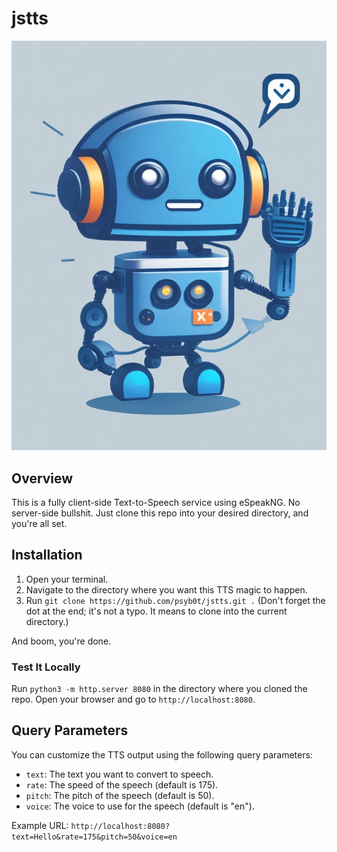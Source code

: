 # jstts

![jstts](./assets/jstts.jpg)

## Overview

This is a fully client-side Text-to-Speech service using eSpeakNG. No server-side bullshit. Just clone this repo into your desired directory, and you're all set.

## Installation

1. Open your terminal.
2. Navigate to the directory where you want this TTS magic to happen.
3. Run `git clone https://github.com/psyb0t/jstts.git .` (Don't forget the dot at the end; it's not a typo. It means to clone into the current directory.)

And boom, you're done.

### Test It Locally

Run `python3 -m http.server 8080` in the directory where you cloned the repo. Open your browser and go to `http://localhost:8080`.

## Query Parameters

You can customize the TTS output using the following query parameters:

- `text`: The text you want to convert to speech.
- `rate`: The speed of the speech (default is 175).
- `pitch`: The pitch of the speech (default is 50).
- `voice`: The voice to use for the speech (default is "en").

Example URL: `http://localhost:8080?text=Hello&rate=175&pitch=50&voice=en`
